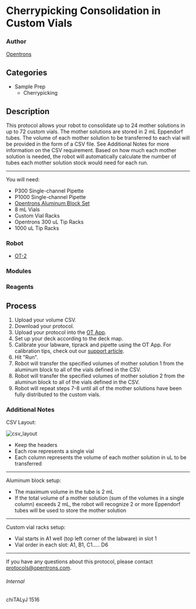 # Cherrypicking Consolidation in Custom Vials

### Author
[Opentrons](http://www.opentrons.com/)

## Categories
* Sample Prep
    * Cherrypicking

## Description
This protocol allows your robot to consolidate up to 24 mother solutions in up to 72 custom vials. The mother solutions are stored in 2 mL Eppendorf tubes. The volume of each mother solution to be transferred to each vial will be provided in the form of a CSV file. See Additional Notes for more information on the CSV requirement. Based on how much each mother solution is needed, the robot will automatically calculate the number of tubes each mother solution stock would need for each run.

---

You will need:
* P300 Single-channel Pipette
* P1000 Single-channel Pipette
* [Opentrons Aluminum Block Set](https://shop.opentrons.com/collections/hardware-modules/products/aluminum-block-set)
* 8 mL Vials
* Custom Vial Racks
* Opentrons 300 uL Tip Racks
* 1000 uL Tip Racks

### Robot
* [OT-2](https://opentrons.com/ot-2)

### Modules

### Reagents

## Process
1. Upload your volume CSV.
2. Download your protocol.
3. Upload your protocol into the [OT App](https://opentrons.com/ot-app).
4. Set up your deck according to the deck map.
5. Calibrate your labware, tiprack and pipette using the OT App. For calibration tips, check out our [support article](https://support.opentrons.com/ot-2/getting-started-software-setup/deck-calibration).
6. Hit "Run".
7. Robot will transfer the specified volumes of mother solution 1 from the aluminum block to all of the vials defined in the CSV.
8. Robot will transfer the specified volumes of mother solution 2 from the aluminun block to all of the vials defined in the CSV.
9. Robot will repeat steps 7-8 until all of the mother solutions have been fully distributed to the custom vials.

### Additional Notes
CSV Layout:

![csv_layout](https://s3.amazonaws.com/opentrons-protocol-library-website/custom-README-images/1516-solvay-speciality-chemicals-asia-pacific/csv.png)

* Keep the headers
* Each row represents a single vial
* Each column represents the volume of each mother solution in uL to be transferred

---

Aluminum block setup:
* The maximum volume in the tube is 2 mL
* If the total volume of a mother solution (sum of the volumes in a single column) exceeds 2 mL, the robot will recognize 2 or more Eppendorf tubes will be used to store the mother solution

---

Custom vial racks setup:
* Vial starts in A1 well (top left corner of the labware) in slot 1
* Vial order in each slot: A1, B1, C1..... D6

---

If you have any questions about this protocol, please contact protocols@opentrons.com.

###### Internal
chiTALyJ
1516
